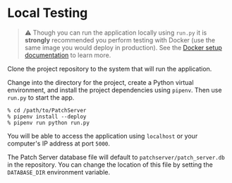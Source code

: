 # Local Testing

> :warning: Though you can run the application locally using `run.py` it is **strongly** recommended you perform testing with Docker (use the same image you would deploy in production). See the [Docker setup documentation](docker.md) to learn more.

Clone the project repository to the system that will run the application.

Change into the directory for the project, create a Python virtual environment, and install the project dependencies using `pipenv`. Then use `run.py` to start the app.

```shell script
% cd /path/to/PatchServer
% pipenv install --deploy
% pipenv run python run.py
```

You will be able to access the application using `localhost` or your computer's IP address at port `5000`.

The Patch Server database file will default to `patchserver/patch_server.db` in the repository. You can change the location of this file by setting the `DATABASE_DIR` environment variable.

